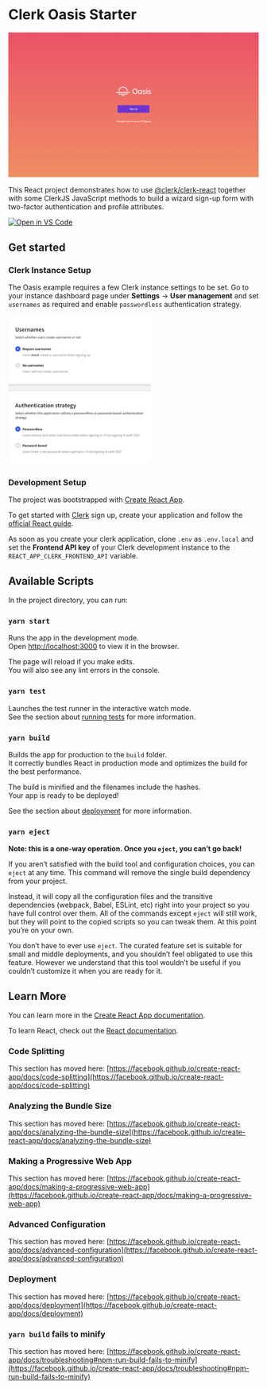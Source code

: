 # Clerk Oasis Starter

![Preview](./docs/preview.png)

This React project demonstrates how to use [@clerk/clerk-react](https://docs.clerk.dev/get-started/create-react-app?utm_source=github&utm_medium=starters&utm_campaign=oasis) together with some ClerkJS JavaScript methods to build a wizard sign-up form with two-factor authentication and profile attributes.

[![Open in VS Code](https://open.vscode.dev/badges/open-in-vscode.svg)](https://open.vscode.dev/clerkinc/clerk-react-form-examples)

## Get started

### Clerk Instance Setup

The Oasis example requires a few Clerk instance settings to be set. Go to your instance dashboard page under **Settings** → **User management** and set `usernames` as required and enable `passwordless` authentication strategy.

<img height="300px" src="../../docs/oasis-instance-settings.png" />

### Development Setup

The project was bootstrapped with [Create React App](https://github.com/facebook/create-react-app).

To get started with [Clerk](http://www.clerk.dev?utm_source=github&utm_medium=starters&utm_campaign=oasis) sign up, create your application and follow the [official React guide](https://docs.clerk.dev/get-started/create-react-app).

As soon as you create your clerk application, clone `.env` as `.env.local` and set the **Frontend API key** of your Clerk development instance to the `REACT_APP_CLERK_FRONTEND_API` variable.

## Available Scripts

In the project directory, you can run:

### `yarn start`

Runs the app in the development mode.\
Open [http://localhost:3000](http://localhost:3000) to view it in the browser.

The page will reload if you make edits.\
You will also see any lint errors in the console.

### `yarn test`

Launches the test runner in the interactive watch mode.\
See the section about [running tests](https://facebook.github.io/create-react-app/docs/running-tests) for more information.

### `yarn build`

Builds the app for production to the `build` folder.\
It correctly bundles React in production mode and optimizes the build for the best performance.

The build is minified and the filenames include the hashes.\
Your app is ready to be deployed!

See the section about [deployment](https://facebook.github.io/create-react-app/docs/deployment) for more information.

### `yarn eject`

**Note: this is a one-way operation. Once you `eject`, you can’t go back!**

If you aren’t satisfied with the build tool and configuration choices, you can `eject` at any time. This command will remove the single build dependency from your project.

Instead, it will copy all the configuration files and the transitive dependencies (webpack, Babel, ESLint, etc) right into your project so you have full control over them. All of the commands except `eject` will still work, but they will point to the copied scripts so you can tweak them. At this point you’re on your own.

You don’t have to ever use `eject`. The curated feature set is suitable for small and middle deployments, and you shouldn’t feel obligated to use this feature. However we understand that this tool wouldn’t be useful if you couldn’t customize it when you are ready for it.

## Learn More

You can learn more in the [Create React App documentation](https://facebook.github.io/create-react-app/docs/getting-started).

To learn React, check out the [React documentation](https://reactjs.org/).

### Code Splitting

This section has moved here: [https://facebook.github.io/create-react-app/docs/code-splitting](https://facebook.github.io/create-react-app/docs/code-splitting)

### Analyzing the Bundle Size

This section has moved here: [https://facebook.github.io/create-react-app/docs/analyzing-the-bundle-size](https://facebook.github.io/create-react-app/docs/analyzing-the-bundle-size)

### Making a Progressive Web App

This section has moved here: [https://facebook.github.io/create-react-app/docs/making-a-progressive-web-app](https://facebook.github.io/create-react-app/docs/making-a-progressive-web-app)

### Advanced Configuration

This section has moved here: [https://facebook.github.io/create-react-app/docs/advanced-configuration](https://facebook.github.io/create-react-app/docs/advanced-configuration)

### Deployment

This section has moved here: [https://facebook.github.io/create-react-app/docs/deployment](https://facebook.github.io/create-react-app/docs/deployment)

### `yarn build` fails to minify

This section has moved here: [https://facebook.github.io/create-react-app/docs/troubleshooting#npm-run-build-fails-to-minify](https://facebook.github.io/create-react-app/docs/troubleshooting#npm-run-build-fails-to-minify)
